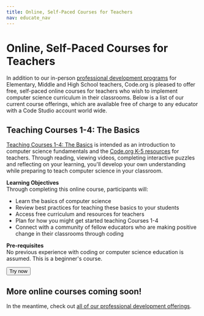 ```yaml
---
title: Online, Self-Paced Courses for Teachers
nav: educate_nav
---
```

# Online, Self-Paced Courses for Teachers
In addition to our in-person [professional development programs](/educate/professional-development) for Elementary, Middle and High School teachers, Code.org is pleased to offer free, self-paced online courses for teachers who wish to implement computer science curriculum in their classrooms. Below is a list of our current course offerings, which are available free of charge to any educator with a Code Studio account world wide.

## Teaching Courses 1-4: The Basics
[Teaching Courses 1-4: The Basics](https://studio.code.org/s/K5-OnlinePD) is intended as an introduction to computer science fundamentals and the [Code.org K-5 resources](/educate/k5) for teachers. Through reading, viewing videos, completing interactive puzzles and reflecting on your learning, you'll develop your own understanding while preparing to teach computer science in your classroom.


**Learning Objectives**
<br/>
Through completing this online course, participants will:

- Learn the basics of computer science
- Review best practices for teaching these basics to your students
- Access free curriculum and resources for teachers
- Plan for how you might get started teaching Courses 1-4
- Connect with a community of fellow educators who are making positive change in their classrooms through coding


**Pre-requisites**
<br/>
No previous experience with coding or computer science education is assumed. This is a beginner's course.

[<button class="teacher-button">Try now</button>](https://studio.code.org/s/K5-OnlinePD)

## More online courses coming soon!
In the meantime, check out [all of our professional development offerings](/educate/professional-development).

